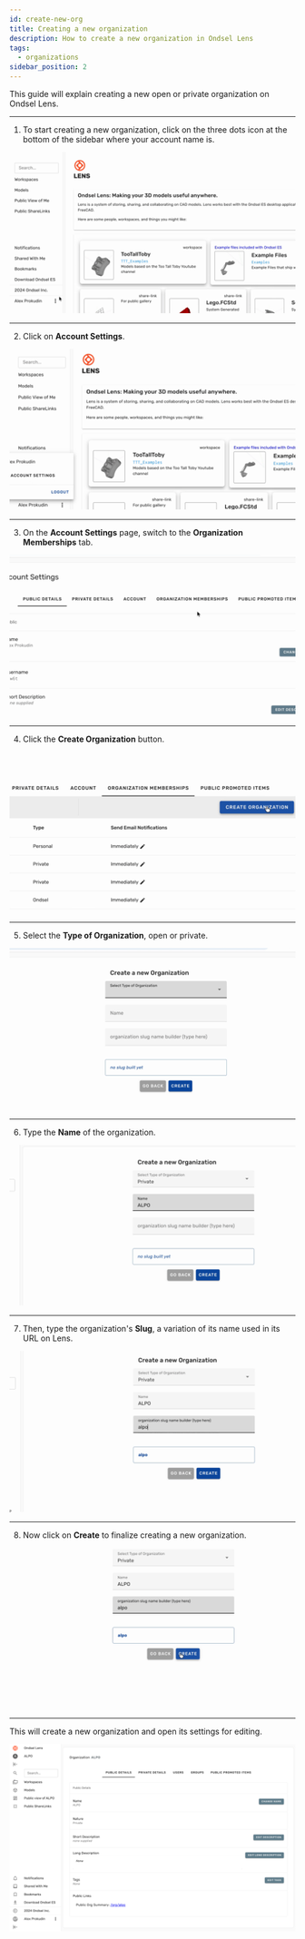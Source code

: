 ```yaml
---
id: create-new-org
title: Creating a new organization
description: How to create a new organization in Ondsel Lens
tags:
  - organizations
sidebar_position: 2
---
```


This guide will explain creating a new open or private organization on Ondsel Lens.

---

1. To start creating a new organization, click on the three dots icon at the bottom of the sidebar where your account name is.

![Snapshot](step-01.gif)

---

2. Click on **Account Settings**.

![Snapshot](step-02.gif)

---

3. On the **Account Settings** page, switch to the **Organization Memberships** tab.

![Snapshot](step-03.gif)

---

4. Click the **Create Organization** button.

![Snapshot](step-04.gif)

---

5. Select the **Type of Organization**, open or private.

![Snapshot](step-05.gif)

---

6. Type the **Name** of the organization.

![Snapshot](step-06.gif)

---

7. Then, type the organization's **Slug**, a variation of its name used in its URL on Lens.

![Snapshot](step-07.gif)

---

8. Now click on **Create** to finalize creating a new organization.

![Snapshot](step-08.gif) 

---

This will create a new organization and open its settings for editing.

![Settings of a newly created organization](new-org-settings.png)